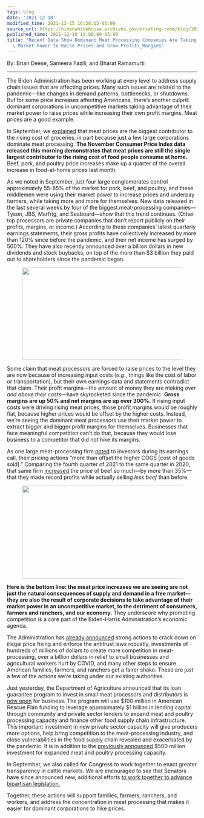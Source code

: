 ```yaml
---
tags: blog
date: '2021-12-10'
modified_time: 2021-12-15 16:28:15-05:00
source_url: https://bidenwhitehouse.archives.gov/briefing-room/blog/2021/12/10/recent-data-show-dominant-meat-processing-companies-are-taking-advantage-of-market-power-to-raise-prices-and-grow-profit-margins/
published_time: 2021-12-10 12:00:00-05:00
title: "Recent Data Show Dominant Meat Processing Companies Are Taking Advantage of\
  \ Market Power to Raise Prices and Grow Profit\_Margins"
---
```

 
By: Brian Deese, Sameera Fazili, and Bharat Ramamurti

------------------------------------------------------------------------

The Biden Administration has been working at every level to address
supply chain issues that are affecting prices. Many such issues are
related to the pandemic—like changes in demand patterns, bottlenecks, or
shutdowns. But for some price increases affecting Americans, there’s
another culprit: dominant corporations in uncompetitive markets taking
advantage of their market power to raise prices while increasing their
own profit margins. Meat prices are a good example. 

In September, we
[explained](https://bidenwhitehouse.archives.gov/briefing-room/blog/2021/09/08/addressing-concentration-in-the-meat-processing-industry-to-lower-food-prices-for-american-families/)
that meat prices are the biggest contributor to the rising cost of
groceries, in part because just a few large corporations dominate meat
processing. **The November Consumer Price Index data released this
morning demonstrates that meat prices are still the single largest
contributor to the rising cost of food people consume at home.** Beef,
pork, and poultry price increases make up a quarter of the overall
increase in food-at-home prices last month.

As we noted in September, just four large conglomerates control
approximately 55-85% of the market for pork, beef, and poultry, and
these middlemen were using their market power to increase prices and
underpay farmers, while taking more and more for themselves. New data
released in the last several weeks by four of the biggest
meat-processing companies—Tyson, JBS, Marfrig, and Seaboard—show that
this trend continues. (Other top processors are private companies that
don’t report publicly on their profits, margins, or income.) According
to these companies’ latest quarterly earnings statements, their gross
profits have collectively increased by more than 120% since before the
pandemic, and their net income has surged by 500%. They have also
recently announced over a billion dollars in new dividends and stock
buybacks, on top of the more than $3 billion they paid out to
shareholders since the pandemic began.

<figure>
<img
src="https://bidenwhitehouse.archives.gov/wp-content/uploads/2021/12/net-income.jpg"
class="wp-image-41531" loading="lazy" width="600" height="243" />
</figure>

Some claim that meat processors are forced to raise prices to the level
they are now because of increasing input costs (*e.g*., things like the
cost of labor or transportation), but their own earnings data and
statements contradict that claim. Their profit margins—the amount of
money they are making *over and above their costs*—have skyrocketed
since the pandemic. **Gross margins are up 50% and net margins are up
over 300%.** If rising input costs were driving rising meat prices,
those profit margins would be roughly flat, because higher prices would
be offset by the higher costs. Instead, we’re seeing the dominant meat
processors use their market power to extract bigger and bigger profit
margins for themselves. Businesses that face meaningful competition
can’t do that, because they would lose business to a competitor that did
not hike its margins.

As one large meat-processing firm
[noted](https://s22.q4cdn.com/104708849/files/doc_financials/2021/q4/11-17-21_Tyson-Foods_Fourth-Quarter-2021-Earnings_111521_9.pdf)
to investors during its earnings call, their pricing actions “more than
offset the higher COGS \[cost of goods sold\].” Comparing the fourth
quarter of 2021 to the same quarter in 2020, that same firm
[increased](https://s22.q4cdn.com/104708849/files/doc_financials/2021/q4/Tyson-Foods-FINAL-4Q21-Investor-Presentation-111321-430-pm.pdf)
the price of beef so much—by more than 35%—that they made record profits
while actually selling *less beef* than before.

<figure>
<img
src="https://bidenwhitehouse.archives.gov/wp-content/uploads/2021/12/gross-profits-and-margins-.jpg"
class="wp-image-41533" loading="lazy" width="600" height="244" />
</figure>

**Here is the bottom line: the meat price increases we are seeing are
not just the natural consequences of supply and demand in a free
market—they are also the result of corporate decisions to take advantage
of their market power in an uncompetitive market, to the detriment of
consumers, farmers and ranchers, and our economy.** They underscore why
promoting competition is a core part of the Biden-Harris
Administration’s economic agenda.

The Administration has [already
announced](https://bidenwhitehouse.archives.gov/briefing-room/blog/2021/09/08/addressing-concentration-in-the-meat-processing-industry-to-lower-food-prices-for-american-families/)
strong actions to crack down on illegal price fixing and enforce the
antitrust laws robustly, investments of hundreds of millions of dollars
to create more competition in meat-processing, over a billion dollars in
relief to small businesses and agricultural workers hurt by COVID, and
many other steps to ensure American families, farmers, and ranchers get
a fairer shake. These are just a few of the actions we’re taking under
our existing authorities.

Just yesterday, the Department of Agriculture announced that its loan
guarantee program to invest in small meat processors and distributors is
[now
open](https://www.usda.gov/media/press-releases/2021/12/09/usda-launches-loan-guarantee-program-create-more-market)
for business. The program will use $100 million in American Rescue Plan
funding to leverage approximately $1 billion in lending capital through
community and private sector lenders to expand meat and poultry
processing capacity and finance other food supply chain infrastructure.
This important investment in new private sector capacity will give
producers more options, help bring competition to the meat-processing
industry, and close vulnerabilities in the food supply chain revealed
and exacerbated by the pandemic. It is in addition to the [previously
announced](https://www.usda.gov/media/press-releases/2021/07/09/usda-announces-500-million-expanded-meat-poultry-processing)
$500 million investment for expanded meat and poultry processing
capacity.

In September, we also called for Congress to work together to enact
greater transparency in cattle markets. We are encouraged to see that
Senators have since announced new, additional efforts [to work together
to advance bipartisan
legislation.](https://www.grassley.senate.gov/news/news-releases/grassley-fischer-tester-wyden-announce-plan-to-improve-fairness-in-cattle-market) 

Together, these actions will support families, farmers, ranchers, and
workers, and address the concentration in meat processing that makes it
easier for dominant corporations to hike prices.
